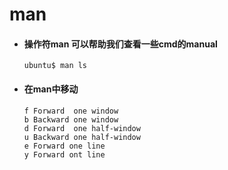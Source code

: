 # man
- #### 操作符man 可以帮助我们查看一些cmd的manual
  ```
  ubuntu$ man ls
  ```
- #### 在man中移动
  ```
  f Forward  one window
  b Backward one window
  d Forward  one half-window
  u Backward one half-window
  e Forward one line
  y Forward ont line
  ```
